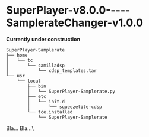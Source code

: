 # SuperPlayer-v8.0.0-----SamplerateChanger-v1.0.0
**Currently under construction**

```
SuperPlayer-Samplerate
├── home
│   └── tc
│       └── camilladsp
│           └── cdsp_templates.tar
└── usr
    └── local
        ├── bin
        │   └── SuperPlayer-Samplerate.py
        ├── etc
        │   └── init.d
        │       └── squeezelite-cdsp
        └── tce.installed
            └── SuperPlayer-Samplerate 
```

Bla... Bla...\


